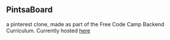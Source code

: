 ## PintsaBoard
a pinterest clone, made as part of the Free Code Camp Backend Curriculum.
Currently hosted [here](https://pinstaboard.herokuapp.com/)
